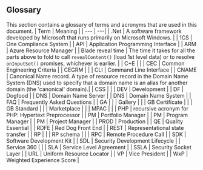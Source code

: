 <a name="portalfxExtensionsForDevelopersGlossary"></a>
<!-- link to this document is [portalfx-extensions-forDevelopers-glossary.md]()
-->

## Glossary
<!--
This document should remain identical to the glossary in portal-extensions-forProgramManagers-glossary, because they were originally the same document.
-->
 This section contains a glossary of terms and acronyms that are used in this document.
 | Term | Meaning |
 | --- | ---|
| .Net | A software framework developed by Microsoft that runs primarily on Microsoft Windows. | 
| 1CS | One Compliance System  | 
| API | Application Programming Interface  |
| ARM | Azure Resource Manager |
| Blade reveal time | The time it takes for all the parts above to fold to call ```revealContent()``` (load 1st level data) or to resolve ```onInputSet()``` promises, whichever is earlier. |
| C+E |  | 
| CEC | Common Engineering Criteria  | 
| CEGRM  |  | 
| CLI | Command Line Interface  | 
| CNAME | Canonical Name record. A type of resource record in the Domain Name System (DNS) used to specify that a domain name is an alias for another domain (the 'canonical' domain).| 
| CSS  |  | 
| DEV | Development | 
| DF | Dogfood | 
| DNS | Domain Name Server  | 
| DNS | Domain Name System  | 
| FAQ | Frequently Asked Questions | 
| GA |  | 
| Gallery |  | 
| GB Certificate |  | 
| GB Standard |  | 
| Marketplace |  | 
| MPAC |  | 
| PHP | recursive acronym for PHP: Hypertext Preprocessor | 
| PM | Portfolio Manager | 
| PM | Program Manager | 
| PM | Project Manager | 
| PROD | Production  | 
| QE | Quality Essential | 
| RDFE | Red Dog Front End | 
| REST | Representational state transfer   | 
| RP |  | 
| RP schema |  | 
| RPC | Remote Procedure Call | 
| SDK | Software Development Kit | 
| SDL  |	Security Development Lifecycle |
| Service 360 |  | 
| SLA | Service Level Agreement | 
| SSLA | Security Socket Layer  | 
| URL | Uniform Resource Locator | 
| VP | Vice President | 
| WxP |  Weighted Experience Score  | 
